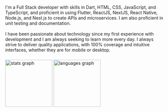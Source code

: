 <p align="left">I'm a Full Stack developer with skills in Dart, HTML, CSS, JavaScript, and TypeScript, and proficient in using Flutter, ReactJS, NextJS, React Native, Node.js, and Nest.js to create APIs and microservices. I am also proficient in unit testing and documentation.<br><br>I have been passionate about technology since my first experience with development and I am always seeking to learn more every day. I always strive to deliver quality applications, with 100% coverage and intuitive interfaces, whether they are for mobile or desktop.</p>

###

<div align="left">
  <img src="https://github-readme-stats.vercel.app/api?hide_title=false&hide_rank=true&show_icons=true&include_all_commits=true&count_private=true&disable_animations=false&theme=dracula&locale=en&hide_border=false&username=agata" height="150" alt="stats graph"  />
  <img src="https://github-readme-stats.vercel.app/api/top-langs?locale=en&hide_title=false&layout=compact&card_width=320&langs_count=5&theme=dracula&hide_border=false&username=agata" height="150" alt="languages graph"  />
</div>

###
